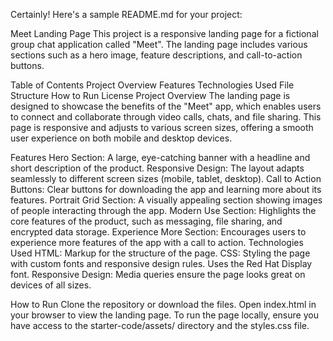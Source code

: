 
Certainly! Here's a sample README.md for your project:

Meet Landing Page
This project is a responsive landing page for a fictional group chat application called "Meet". The landing page includes various sections such as a hero image, feature descriptions, and call-to-action buttons.

Table of Contents
Project Overview
Features
Technologies Used
File Structure
How to Run
License
Project Overview
The landing page is designed to showcase the benefits of the "Meet" app, which enables users to connect and collaborate through video calls, chats, and file sharing. This page is responsive and adjusts to various screen sizes, offering a smooth user experience on both mobile and desktop devices.

Features
Hero Section: A large, eye-catching banner with a headline and short description of the product.
Responsive Design: The layout adapts seamlessly to different screen sizes (mobile, tablet, desktop).
Call to Action Buttons: Clear buttons for downloading the app and learning more about its features.
Portrait Grid Section: A visually appealing section showing images of people interacting through the app.
Modern Use Section: Highlights the core features of the product, such as messaging, file sharing, and encrypted data storage.
Experience More Section: Encourages users to experience more features of the app with a call to action.
Technologies Used
HTML: Markup for the structure of the page.
CSS: Styling the page with custom fonts and responsive design rules.
Uses the Red Hat Display font.
Responsive Design: Media queries ensure the page looks great on devices of all sizes.

How to Run
Clone the repository or download the files.
Open index.html in your browser to view the landing page.
To run the page locally, ensure you have access to the starter-code/assets/ directory and the styles.css file.
